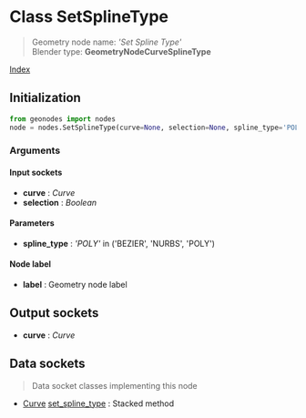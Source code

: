 
# Class SetSplineType

> Geometry node name: _'Set Spline Type'_<br>Blender type:  **GeometryNodeCurveSplineType**


[Index](/docs/index.md)

## Initialization


```python
from geonodes import nodes
node = nodes.SetSplineType(curve=None, selection=None, spline_type='POLY', label=None)
```


### Arguments


#### Input sockets



- **curve** : _Curve_
- **selection** : _Boolean_



#### Parameters



- **spline_type** : _'POLY'_ in ('BEZIER', 'NURBS', 'POLY')



#### Node label



- **label** : Geometry node label



## Output sockets



- **curve** : _Curve_



## Data sockets

> Data socket classes implementing this node




- [Curve](../sockets/Curve.md) [set_spline_type](../sockets/Curve.md#set_spline_type) : Stacked method



